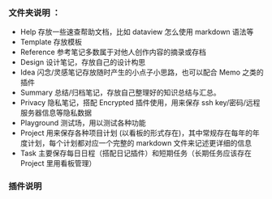### 文件夹说明 ：
- Help 存放一些速查帮助文档，比如 dataview 怎么使用 markdown 语法等
- Template 存放模板
- Reference 参考笔记多数属于对他人创作内容的摘录或存档
- Design 设计笔记，存放自己的设计构思
- Idea 闪念/灵感笔记存放随时产生的小点子小思路，也可以配合 Memo 之类的插件
- Summary 总结/归档笔记，存放自己整理好的知识总结与汇总。
- Privacy 隐私笔记，搭配 Encrypted 插件使用，用来保存 ssh key/密码/远程服务器信息等隐私数据
- Playground 测试场，用以测试各种功能 
- Project 用来保存各种项目计划 (以看板的形式存在)，其中常规存在每年的年度计划，每个计划都对应一个完整的 markdown 文件来记述更详细的信息
- Task 主要保存每日日程（搭配日记插件）和短期任务（长期任务应该存在 Project 里用看板管理）

### 插件说明